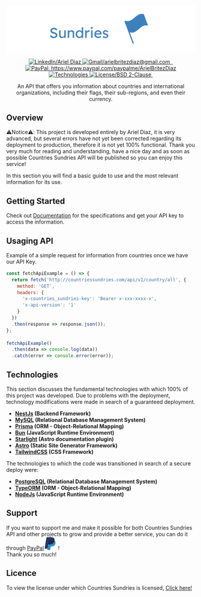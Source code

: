 [![Countries Sundries Logo](./public/resources/logotype/countries_sundries.svg)](http://countriessundries.com/)

<p align="center">
  <a href="https://www.linkedin.com/in/ariel-britez-diaz-technical/">
    <img src="https://badgen.net/badge/LinkedIn/Ariel Diaz?color=blue" alt="LinkedIn/Ariel Diaz" />
  </a>
  <a href="mailto:arielbritezdiaz@email.com">
    <img src="https://badgen.net/badge/Gmail/arielbritezdiaz@gmail.com?color=blue" alt="Gmail/arielbritezdiaz@gmail.com" />
  </a>
  <a href="https://arielbritezdiaz.github.io/portfolio/">
    <img src="https://badgen.net/badge/Portfolio/Ariel Diaz?color=blue" alt="" />
  </a>
  <a href="https://github.com/ArielBritezDiaz">
    <img src="https://badgen.net/badge/GitHub/Ariel Diaz?color=blue" alt="" />
  </a>
  <a href="https://www.paypal.com/paypalme/ArielBritezDiaz">
    <img src="https://badgen.net/badge/Support Me/PayPal?color=red" alt="PayPal: https://www.paypal.com/paypalme/ArielBritezDiaz" />
  </a>
  <a href="">
    <img src="https://badgen.net/badge/Technologies/Click here?color=purple" alt="Technologies" />
  </a>
  <a href="https://opensource.org/licenses/BSD-2-Clause">
    <img src="https://badgen.net/badge/License/BSD 2-Clause?color=green" alt="License/BSD 2-Clause" />
  </a>
  <a href="">
    <img src="https://badgen.net/badge/Date Created/2024-03-15?color=grey" alt="" />
  </a>
</p>

<p align="center">
An API that offers you information about countries and international organizations, including their flags, their sub-regions, and even their currency.
</p>

## Overview
⚠️Notice⚠️: This project is developed entirely by Ariel Diaz, it is very advanced, but several errors have not yet been corrected regarding its deployment to production, therefore it is not yet 100% functional. Thank you very much for reading and understanding, have a nice day and as soon as possible Countries Sundries API will be published so you can enjoy this service! 

In this section you will find a basic guide to use and the most relevant information for its use.

## Getting Started
Check out [Documentation]() for the specifications and get your API key to access the information.

## Usaging API
Example of a simple request for information from countries once we have our API Key.

```js
const fetchApiExample = () => {
  return fetch('http://countriessundries.com/api/v1/country/all', {
    method: 'GET',
    headers: {
      'x-countries_sundries-key': 'Bearer x-xxx-xxxx-x',
      'x-api-version': '1'
    }
  })
  .then(response => response.json());
};

fetchApiExample()
  .then(data => console.log(data))
  .catch(error => console.error(error));
```

## Technologies
This section discusses the fundamental technologies with which 100% of this project was developed. Due to problems with the deployment, technology modifications were made in search of a guaranteed deployment.

- **[NestJs](https://nestjs.com/) (Backend Framework)**
- **[MySQL](https://dev.mysql.com/) (Relational Database Management System)**
- **[Prisma](https://www.prisma.io/) (ORM - Object-Relational Mapping)**
- **[Bun](https://bun.sh/) (JavaScript Runtime Environment)**
- **[Starlight](https://starlight.astro.build/) (Astro documentation plugin)**
- **[Astro](https://astro.build/) (Static Site Generator Framework)**
- **[TailwindCSS](https://tailwindcss.com/) (CSS Framework)**

The technologies to which the code was transitioned in search of a secure deploy were:

- **[PostgreSQL](https://www.postgresql.org/) (Relational Database Management System)**
- **[TypeORM](https://typeorm.io/) (ORM - Object-Relational Mapping)**
- **[NodeJs](https://nodejs.org/en/) (JavaScript Runtime Environment)**

## Support
If you want to support me and make it possible for both Countries Sundries API and other projects to grow and provide a better service, you can do it through [PayPal](https://www.paypal.com/paypalme/ArielBritezDiaz)[![PayPal](./public/resources/icons/paypal.svg)](https://www.paypal.com/paypalme/ArielBritezDiaz) !\
Thank you so much!

## Licence
To view the license under which Countries Sundries is licensed, [Click here!](./LICENSE.md)
